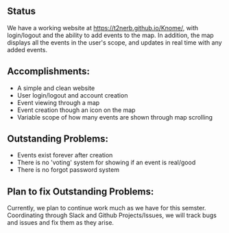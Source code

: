 ## Status
We have a working website at https://t2nerb.github.io/Knome/, with login/logout and the ability to add 
events to the map. In addition, the map displays all the events in the user's scope, and updates in 
real time with any added events.

## Accomplishments:
- A simple and clean website
- User login/logout and account creation
- Event viewing through a map
- Event creation though an icon on the map
- Variable scope of how many events are shown through map scrolling

## Outstanding Problems:
- Events exist forever after creation
- There is no 'voting' system for showing if an event is real/good
- There is no forgot password system

## Plan to fix Outstanding Problems:
Currently, we plan to continue work much as we have for this semster. Coordinating through Slack and 
Github Projects/Issues, we will track bugs and issues and fix them as they arise. 
